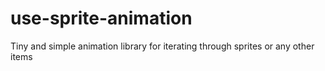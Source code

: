# use-sprite-animation

Tiny and simple animation library for iterating through sprites or any other items
